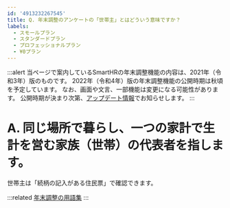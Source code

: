 ```yaml
---
id: '4913232267545'
title: Q. 年末調整のアンケートの「世帯主」とはどういう意味ですか？
labels:
  - スモールプラン
  - スタンダードプラン
  - プロフェッショナルプラン
  - ¥0プラン
---
```

:::alert
当ページで案内しているSmartHRの年末調整機能の内容は、2021年（令和3年）版のものです。
2022年（令和4年）版の年末調整機能の公開時期は秋頃を予定しています。
なお、画面や文言、一部機能は変更になる可能性があります。
公開時期が決まり次第、[アップデート情報](https://smarthr.jp/update)でお知らせします。
:::

# A. 同じ場所で暮らし、一つの家計で生計を営む家族（世帯）の代表者を指します。

世帯主は「続柄の記入がある住民票」で確認できます。

:::related
[年末調整の用語集](https://knowledge.smarthr.jp/hc/ja/articles/360052694653)
:::
